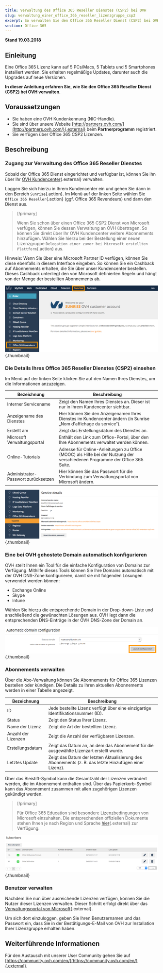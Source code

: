```yaml
---
title: Verwaltung des Office 365 Reseller Dienstes (CSP2) bei OVH
slug: verwaltung_einer_office_365_reseller_lizenzgruppe_csp2
excerpt: So verwalten Sie den Office 365 Reseller Dienst (CSP2) bei OVH
section: Office 365
---
```


**Stand 19.03.2018**

## Einleitung

Eine Office 365 Lizenz kann auf 5 PCs/Macs, 5 Tablets und 5 Smartphones installiert werden. Sie erhalten regelmäßige Updates, darunter auch die Upgrades auf neue Versionen.

**In dieser Anleitung erfahren Sie, wie Sie den Office 365 Reseller Dienst (CSP2) bei OVH verwalten.**

## Voraussetzungen
- Sie haben eine OVH Kundenkennung (NIC-Handle).
- Sie sind über unsere Website [http://partners.ovh.com/](http://partners.ovh.com/){.external} beim **Partnerprogramm** registriert. 
- Sie verfügen über Office 365 CSP2 Lizenzen.

## Beschreibung

### Zugang zur Verwaltung des Office 365 Reseller Dienstes

Sobald der Office 365 Dienst eingerichtet und verfügbar ist, können Sie ihn über Ihr [OVH Kundencenter](https://ovh.com/auth/?action=gotomanager){.external} verwalten.

Loggen Sie sich hierzu in Ihrem Kundencenter ein und gehen Sie dann in den Bereich `Sunrise`{.action}. Im Menü auf der linken Seite wählen Sie `Office 365 Reseller`{.action} (ggf. Office 365 Revendeurs) und dann den Dienst aus.

> [!primary]
>
> Wenn Sie schon über einen Office 365 CSP2 Dienst von Microsoft verfügen, können Sie dessen Verwaltung an OVH übertragen. So können Sie direkt über Ihr OVH Kundencenter weitere Abonnements hinzufügen. Wählen Sie hierzu bei der Bestellung einer neuen Lizenzgruppe `Delegation einer zuvor bei Microsoft erstellten Plattform`{.action} aus.
>

Hinweis: Wenn Sie über eine Microsoft Partner ID verfügen, können Sie diese ebenfalls in diesem Interface eingeben. So können Sie ein Cashback auf Abonnements erhalten, die Sie über unser Kundencenter bestellen. Dieses Cashback unterliegt den von Microsoft definierten Regeln und hängt von der Menge der bestellten Abonnements ab.

![office365](images/sunrise_office365_CSP2.png){.thumbnail}

### Die Details Ihres Office 365 Reseller Dienstes (CSP2) einsehen

Im Menü auf der linken Seite klicken Sie auf den Namen Ihres Dienstes, um die Informationen anzuzeigen.

|Bezeichnung|Beschreibung|
|---|---|
|Interner Servicename|Zeigt den Namen Ihres Dienstes an. Dieser ist nur in Ihrem Kundencenter sichtbar.|
|Anzeigename des Dienstes|Hier können Sie den Anzeigenamen Ihres Dienstes im Kundencenter ändern (in Sunrise „Nom d'affichage du service“).|
|Erstellt am|Zeigt das Erstellungsdatum des Dienstes an.|
|Microsoft Verwaltungsportal|Enthält den Link zum Office-Portal, über den Ihre Abonnements verwaltet werden können.|
|Online-Tutorials|Adresse für Online-Anleitungen zu Office (MOOC) als Hilfe bei der Nutzung der verschiedenen Programme der Office 365 Suite.|
|Administrator-Passwort zurücksetzen|Hier können Sie das Passwort für die Verbindung zum Verwaltungsportal von Microsoft ändern.|

![office365](images/sunrise_office365_CSP2_services_details.png){.thumbnail}

### Eine bei OVH gehostete Domain automatisch konfigurieren

OVH stellt Ihnen ein Tool für die einfache Konfiguration von Domains zur Verfügung. Mithilfe dieses Tools können Sie Ihre Domains automatisch mit der OVH DNS-Zone konfigurieren, damit sie mit folgenden Lösungen verwendet werden können:

- Exchange Online
- Skype
- Intune

Wählen Sie hierzu die entsprechende Domain in der Drop-down-Liste und anschließend die gewünschten Lösungen aus. OVH legt dann die entsprechenden DNS-Einträge in der OVH DNS-Zone der Domain an.

![office365](images/sunrise_office365_CSP2_automatic_domain_configuration.png){.thumbnail}

### Abonnements verwalten

Über die Abo-Verwaltung können Sie Abonnements für Office 365 Lizenzen bestellen oder kündigen. Die Details zu Ihren aktuellen Abonnements werden in einer Tabelle angezeigt.

|Bezeichnung|Beschreibung|
|---|---|
|ID|Jede bestellte Lizenz verfügt über eine einzigartige Identifikationsnummer (ID).|
|Status|Zeigt den Status Ihrer Lizenz.|
|Name der Lizenz|Zeigt die Art der bestellten Lizenz.|
|Anzahl der Lizenzen|Zeigt die Anzahl der verfügbaren Lizenzen.|
|Erstellungsdatum|Zeigt das Datum an, an dem das Abonnement für die ausgewählte Lizenzart erstellt wurde.|
|Letztes Update|Zeigt das Datum der letzten Aktualisierung des Abonnements (z. B. das letzte Hinzufügen einer Lizenz).|

Über das Bleistift-Symbol kann die Gesamtzahl der Lizenzen  verändert werden, die im Abonnement enthalten sind.  Über das Papierkorb-Symbol kann das Abonnement zusammen mit allen zugehörigen Lizenzen gekündigt werden.

> [!primary]
>
> Für Office 365 Education sind besondere Lizenzbedingungen von Microsoft einzuhalten. Die entsprechenden offiziellen Dokumente stehen Ihnen je nach Region und Sprache [hier](http://www.microsoftvolumelicensing.com/DocumentSearch.aspx?Mode=2&Keyword=AcademicQualEdUserDef){.external} zur Verfügung.
>

![office365](images/sunrise_office365_CSP2_Subscribers.png){.thumbnail}

### Benutzer verwalten

Nachdem Sie nun über ausreichende Lizenzen verfügen, können Sie die Nutzer dieser Lizenzen verwalten. Dieser Schritt erfolgt direkt über das [Verwaltungsportal von Microsoft](https://portal.office.com/Admin/Default.aspx){.external}.

Um sich dort einzuloggen, geben Sie Ihren Benutzernamen und das Passwort ein, dass Sie in der Bestätigungs-E-Mail von OVH zur Installation Ihrer Lizenzgruppe erhalten haben.

## Weiterführende Informationen

Für den Austausch mit unserer User Community gehen Sie auf [https://community.ovh.com/en/](https://community.ovh.com/en/){.external}.